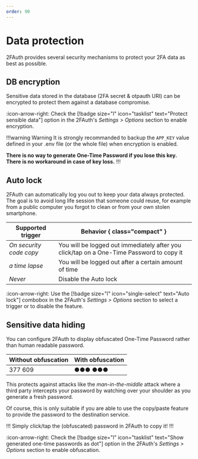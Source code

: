```yaml
---
order: 90
---
```

# Data protection

2FAuth provides several security mechanisms to protect your 2FA data as best as possible.

## DB encryption

Sensitive data stored in the database (2FA secret & otpauth URI) can be encrypted to protect them against a database compromise.

:icon-arrow-right: Check the [!badge size="l" icon="tasklist" text="Protect sensible data"] option in the 2FAuth's _Settings > Options_ section to enable encryption.

!!!warning Warning
It is strongly recommanded to backup the `APP_KEY` value defined in your .env file (or the whole file) when encryption is enabled.

__There is no way to generate One-Time Password if you lose this key.__  
__There is no workaround in case of key loss.__
!!!

## Auto lock

2FAuth can automatically log you out to keep your data always protected. The goal is to avoid long life session that someone could reuse, for example from a public computer you forgot to clean or from your own stolen smartphone.

Supported trigger | Behavior { class="compact" }
--- | ---
_On security code copy_ | You will be logged out immediately after you click/tap on a One-Time Password to copy it
_a time lapse_ | You will be logged out after a certain amount of time
_Never_ | Disable the Auto lock

:icon-arrow-right: Use the [!badge size="l" icon="single-select" text="Auto lock"] combobox in the 2FAuth's _Settings > Options_ section to select a trigger or to disable the feature.

## Sensitive data hiding

You can configure 2FAuth to display obfuscated One-Time Password rather than human readable password.

Without obfuscation | With obfuscation
--- | ---
377 609 | ●●● ●●●

This protects against attacks like the _man-in-the-middle_ attack where a third party intercepts your password by watching over your shoulder as you generate a fresh password.

Of course, this is only suitable if you are able to use the copy/paste feature to provide the password to the destination service.

!!!
Simply click/tap the (obfuscated) password in 2FAuth to copy it!
!!!

:icon-arrow-right: Check the [!badge size="l" icon="tasklist" text="Show generated one-time passwords as dot"] option in the 2FAuth's _Settings > Options_ section to enable obfuscation.
